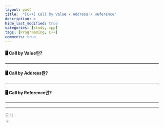 ```yaml
---
layout: post
title:  "[C++] Call by Value / Address / Reference"
description: > 
hide_last_modified: true
categories: [study, cpp]
tags: [Programming, C++]
comments: true
---
```

#### 🖥️ Call by Value란?
>

----

#### 🖥️ Call by Address란?
>

----

#### 🖥️ Call by Reference란?
>

----

---- 
<span style="color:darkgray; font-size:14px;"> 출처 : <br>
＊  <br>
</span>